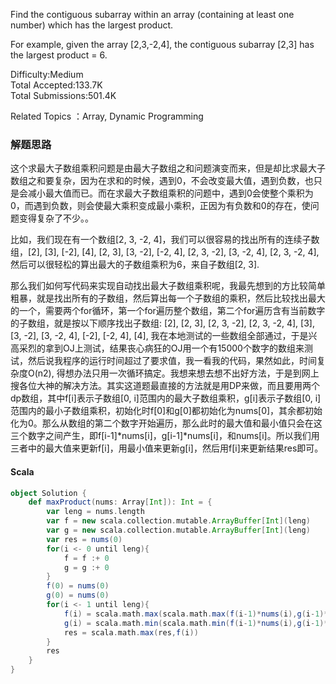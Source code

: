 Find the contiguous subarray within an array (containing at least one number) which has the largest product.

For example, given the array [2,3,-2,4],
the contiguous subarray [2,3] has the largest product = 6.



Difficulty:Medium  
Total Accepted:133.7K  
Total Submissions:501.4K  

Related Topics ：Array, Dynamic Programming

### 解题思路
这个求最大子数组乘积问题是由最大子数组之和问题演变而来，但是却比求最大子数组之和要复杂，因为在求和的时候，遇到0，不会改变最大值，遇到负数，也只是会减小最大值而已。而在求最大子数组乘积的问题中，遇到0会使整个乘积为0，而遇到负数，则会使最大乘积变成最小乘积，正因为有负数和0的存在，使问题变得复杂了不少。。

比如，我们现在有一个数组[2, 3, -2, 4]，我们可以很容易的找出所有的连续子数组，[2], [3], [-2], [4], [2, 3], [3, -2], [-2, 4], [2, 3, -2], [3, -2, 4], [2, 3, -2, 4], 然后可以很轻松的算出最大的子数组乘积为6，来自子数组[2, 3].

那么我们如何写代码来实现自动找出最大子数组乘积呢，我最先想到的方比较简单粗暴，就是找出所有的子数组，然后算出每一个子数组的乘积，然后比较找出最大的一个，需要两个for循环，第一个for遍历整个数组，第二个for遍历含有当前数字的子数组，就是按以下顺序找出子数组: [2], [2, 3], [2, 3, -2], [2, 3, -2, 4],    [3], [3, -2], [3, -2, 4],    [-2], [-2, 4],    [4], 我在本地测试的一些数组全部通过，于是兴高采烈的拿到OJ上测试，结果丧心病狂的OJ用一个有15000个数字的数组来测试，然后说我程序的运行时间超过了要求值，我一看我的代码，果然如此，时间复杂度O(n2), 得想办法只用一次循环搞定。我想来想去想不出好方法，于是到网上搜各位大神的解决方法。其实这道题最直接的方法就是用DP来做，而且要用两个dp数组，其中f[i]表示子数组[0, i]范围内的最大子数组乘积，g[i]表示子数组[0, i]范围内的最小子数组乘积，初始化时f[0]和g[0]都初始化为nums[0]，其余都初始化为0。那么从数组的第二个数字开始遍历，那么此时的最大值和最小值只会在这三个数字之间产生，即f[i-1]*nums[i]，g[i-1]*nums[i]，和nums[i]。所以我们用三者中的最大值来更新f[i]，用最小值来更新g[i]，然后用f[i]来更新结果res即可。
#### Scala
```scala
object Solution {
    def maxProduct(nums: Array[Int]): Int = {
        var leng = nums.length
        var f = new scala.collection.mutable.ArrayBuffer[Int](leng)
        var g = new scala.collection.mutable.ArrayBuffer[Int](leng)
        var res = nums(0)
        for(i <- 0 until leng){
            f = f :+ 0
            g = g :+ 0
        }
        f(0) = nums(0)
        g(0) = nums(0)
        for(i <- 1 until leng){
            f(i) = scala.math.max(scala.math.max(f(i-1)*nums(i),g(i-1)*nums(i)),nums(i))
            g(i) = scala.math.min(scala.math.min(f(i-1)*nums(i),g(i-1)*nums(i)),nums(i))
            res = scala.math.max(res,f(i))
        }
        res
    }
}
```